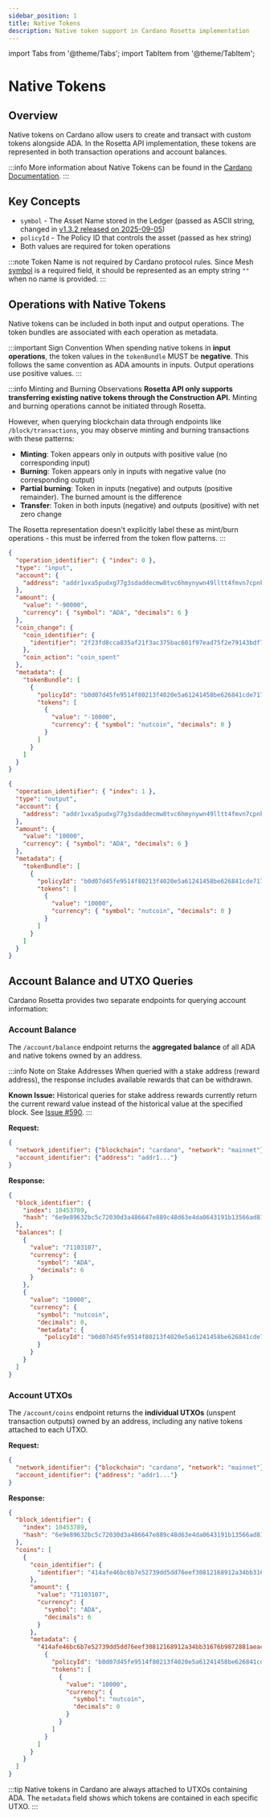 ```yaml
---
sidebar_position: 1
title: Native Tokens
description: Native token support in Cardano Rosetta implementation
---
```


import Tabs from '@theme/Tabs';
import TabItem from '@theme/TabItem';

# Native Tokens

## Overview

Native tokens on Cardano allow users to create and transact with custom tokens alongside ADA. In the Rosetta API implementation, these tokens are represented in both transaction operations and account balances.

:::info
More information about Native Tokens can be found in the [Cardano Documentation](https://docs.cardano.org/developer-resources/native-tokens).
:::

## Key Concepts

- `symbol` - The Asset Name stored in the Ledger (passed as ASCII string, changed in [v1.3.2 released on 2025-09-05](https://github.com/cardano-foundation/cardano-rosetta-java/releases/tag/1.3.2))
- `policyId` - The Policy ID that controls the asset (passed as hex string)
- Both values are required for token operations

:::note
Token Name is not required by Cardano protocol rules. Since Mesh [symbol](https://docs.cdp.coinbase.com/mesh/mesh-api-spec/models/models#currency) is a required field, it should be represented as an empty string `""` when no name is provided.
:::

## Operations with Native Tokens

Native tokens can be included in both input and output operations. The token bundles are associated with each operation as metadata.

:::important Sign Convention
When spending native tokens in **input operations**, the token values in the `tokenBundle` MUST be **negative**. This follows the same convention as ADA amounts in inputs. Output operations use positive values.
:::

:::info Minting and Burning Observations
**Rosetta API only supports transferring existing native tokens through the Construction API.** Minting and burning operations cannot be initiated through Rosetta.

However, when querying blockchain data through endpoints like `/block/transactions`, you may observe minting and burning transactions with these patterns:
- **Minting**: Token appears only in outputs with positive value (no corresponding input)
- **Burning**: Token appears only in inputs with negative value (no corresponding output)  
- **Partial burning**: Token in inputs (negative) and outputs (positive remainder). The burned amount is the difference
- **Transfer**: Token in both inputs (negative) and outputs (positive) with net zero change

The Rosetta representation doesn't explicitly label these as mint/burn operations - this must be inferred from the token flow patterns.
:::

<Tabs>
  <TabItem value="input" label="Input Operation" default>

```json
{
  "operation_identifier": { "index": 0 },
  "type": "input",
  "account": {
    "address": "addr1vxa5pudxg77g3sdaddecmw8tvc6hmynywn49lltt4fmvn7cpnkcpx"
  },
  "amount": {
    "value": "-90000",
    "currency": { "symbol": "ADA", "decimals": 6 }
  },
  "coin_change": {
    "coin_identifier": {
      "identifier": "2f23fd8cca835af21f3ac375bac601f97ead75f2e79143bdf71fe2c4be043e8f:1"
    },
    "coin_action": "coin_spent"
  },
  "metadata": {
    "tokenBundle": [
      {
        "policyId": "b0d07d45fe9514f80213f4020e5a61241458be626841cde717cb38a7",
        "tokens": [
          {
            "value": "-10000",
            "currency": { "symbol": "nutcoin", "decimals": 0 }
          }
        ]
      }
    ]
  }
}
```

  </TabItem>
  <TabItem value="output" label="Output Operation">

```json
{
  "operation_identifier": { "index": 1 },
  "type": "output",
  "account": {
    "address": "addr1vxa5pudxg77g3sdaddecmw8tvc6hmynywn49lltt4fmvn7cpnkcpx"
  },
  "amount": {
    "value": "10000",
    "currency": { "symbol": "ADA", "decimals": 6 }
  },
  "metadata": {
    "tokenBundle": [
      {
        "policyId": "b0d07d45fe9514f80213f4020e5a61241458be626841cde717cb38a7",
        "tokens": [
          {
            "value": "10000",
            "currency": { "symbol": "nutcoin", "decimals": 0 }
          }
        ]
      }
    ]
  }
}
```

  </TabItem>
</Tabs>

## Account Balance and UTXO Queries

Cardano Rosetta provides two separate endpoints for querying account information:

<Tabs>
  <TabItem value="balance" label="/account/balance" default>

### Account Balance

The `/account/balance` endpoint returns the **aggregated balance** of all ADA and native tokens owned by an address.

:::info Note on Stake Addresses
When queried with a stake address (reward address), the response includes available rewards that can be withdrawn.

**Known Issue:** Historical queries for stake address rewards currently return the current reward value instead of the historical value at the specified block. See [Issue #590](https://github.com/cardano-foundation/cardano-rosetta-java/issues/590).
:::

**Request:**
```json
{
  "network_identifier": {"blockchain": "cardano", "network": "mainnet"},
  "account_identifier": {"address": "addr1..."}
}
```

**Response:**
```json
{
  "block_identifier": {
    "index": 10453789,
    "hash": "6e9e89632bc5c72030d3a486647e889c48d63e4da0643191b13566ad816d2d57"
  },
  "balances": [
    {
      "value": "71103107",
      "currency": {
        "symbol": "ADA",
        "decimals": 6
      }
    },
    {
      "value": "10000",
      "currency": {
        "symbol": "nutcoin",
        "decimals": 0,
        "metadata": {
          "policyId": "b0d07d45fe9514f80213f4020e5a61241458be626841cde717cb38a7"
        }
      }
    }
  ]
}
```

  </TabItem>
  <TabItem value="coins" label="/account/coins">

### Account UTXOs

The `/account/coins` endpoint returns the **individual UTXOs** (unspent transaction outputs) owned by an address, including any native tokens attached to each UTXO.

**Request:**
```json
{
  "network_identifier": {"blockchain": "cardano", "network": "mainnet"},
  "account_identifier": {"address": "addr1..."}
}
```

**Response:**
```json
{
  "block_identifier": {
    "index": 10453789,
    "hash": "6e9e89632bc5c72030d3a486647e889c48d63e4da0643191b13566ad816d2d57"
  },
  "coins": [
    {
      "coin_identifier": {
        "identifier": "414afe46bc6b7e52739dd5dd76eef30812168912a34bb31676b9872881aeacd2:0"
      },
      "amount": {
        "value": "71103107",
        "currency": {
          "symbol": "ADA",
          "decimals": 6
        }
      },
      "metadata": {
        "414afe46bc6b7e52739dd5dd76eef30812168912a34bb31676b9872881aeacd2:0": [
          {
            "policyId": "b0d07d45fe9514f80213f4020e5a61241458be626841cde717cb38a7",
            "tokens": [
              {
                "value": "10000",
                "currency": {
                  "symbol": "nutcoin",
                  "decimals": 0
                }
              }
            ]
          }
        ]
      }
    }
  ]
}
```

:::tip
Native tokens in Cardano are always attached to UTXOs containing ADA. The `metadata` field shows which tokens are contained in each specific UTXO.
:::

  </TabItem>
</Tabs>
